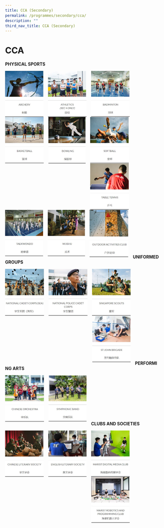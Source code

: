```yaml
---
title: CCA (Secondary)
permalink: /programmes/secondary/cca/
description: ""
third_nav_title: CCA (Secondary)
---
```

# CCA

**PHYSICAL SPORTS**

<p><a href="https://staging.d2r0kwuamjw0vo.amplifyapp.com/programmes/secondary/cca/archery/">
<img src="/images/CCA/Secondary/Archery.jpg" style="width:24.9%;margin-right:15px;" align = "left">
</a></p>

<p><a href="https://staging.d2r0kwuamjw0vo.amplifyapp.com/programmes/secondary/cca/athletics-secondary-4-only/">
<img src="/images/CCA/Secondary/Athletics.jpg" style="width:25%;margin-right:15px;" align = "left">
</a></p>


<p><a href="https://staging.d2r0kwuamjw0vo.amplifyapp.com/programmes/secondary/cca/badminton/">
<img src="/images/CCA/Secondary/Badminton.jpg" style="width:25%;margin-right:15px;" align = "left">
</a></p>

<br><br><br><br><br><br><br><br>

<p><a href="https://staging.d2r0kwuamjw0vo.amplifyapp.com/programmes/secondary/cca/basketball/">
<img src="/images/CCA/Secondary/Basketball.jpg" style="width:25%;margin-right:15px;" align = "left">
</a></p>

<p><a href="https://staging.d2r0kwuamjw0vo.amplifyapp.com/programmes/secondary/cca/bowling/">
<img src="/images/CCA/Secondary/Bowling.jpg" style="width:24.3%;margin-right:15px;" align = "left">
</a></p>


<p><a href="https://staging.d2r0kwuamjw0vo.amplifyapp.com/programmes/secondary/cca/softball/">
<img src="/images/CCA/Secondary/Softball.jpg" style="width:25%;margin-right:15px;" align = "left">
</a></p>

<br><br><br><br><br><br><br><br>

<p><a href="https://staging.d2r0kwuamjw0vo.amplifyapp.com/programmes/secondary/cca/table-tennis/">
<img src="/images/CCA/Secondary/Table%20Tennis.jpg" style="width:25%;margin-right:15px;" align = "left">
</a></p>

<p><a href="https://staging.d2r0kwuamjw0vo.amplifyapp.com/programmes/secondary/cca/taekwando/">
<img src="/images/CCA/Secondary/Taekwando.jpg" style="width:24.7%;margin-right:15px;" align = "left">
</a></p>


<p><a href="https://staging.d2r0kwuamjw0vo.amplifyapp.com/programmes/secondary/cca/wushu/">
<img src="/images/CCA/Secondary/Wushu.jpg" style="width:24.2%;margin-right:15px;" align = "left">
</a></p>

<br><br><br><br><br><br><br><br>

<p><a href="https://staging.d2r0kwuamjw0vo.amplifyapp.com/programmes/secondary/cca/outdoor-activities-club/">
<img src="/images/CCA/Secondary/ODAC.jpg" style="width:25%;margin-right:15px;" align = "left">
</a></p>

<br><br><br><br><br><br><br><br>

**UNIFORMED GROUPS**

<p><a href="https://staging.d2r0kwuamjw0vo.amplifyapp.com/programmes/secondary/cca/national-cadet-corps-sea/">
<img src="/images/CCA/Secondary/NCC.jpg" style="width:25.2%;margin-right:15px;" align = "left">
</a></p>

<p><a href="https://staging.d2r0kwuamjw0vo.amplifyapp.com/programmes/secondary/cca/national-police-cadet-corps/">
<img src="/images/CCA/Secondary/NPCC.jpg" style="width:25.1%;margin-right:15px;" align = "left">
</a></p>


<p><a href="https://staging.d2r0kwuamjw0vo.amplifyapp.com/programmes/secondary/cca/singapore-scouts/">
<img src="/images/CCA/Secondary/Scouts.jpg" style="width:25%;margin-right:15px;" align = "left">
</a></p>

<br><br><br><br><br><br><br><br>

<p><a href="https://staging.d2r0kwuamjw0vo.amplifyapp.com/programmes/secondary/cca/st-john-brigade/">
<img src="/images/CCA/Secondary/St%20John%20Brigade.jpg" style="width:25%;margin-right:15px;" align = "left">
</a></p>


<br><br><br><br><br><br><br><br>


**PERFORMING ARTS**

<p><a href="https://staging.d2r0kwuamjw0vo.amplifyapp.com/programmes/secondary/cca/chinese-orchestra/">
<img src="/images/CCA/Secondary/Chinese%20Orchestra.jpg" style="width:25.1%;margin-right:15px;" align = "left">
</a></p>

<p><a href="https://staging.d2r0kwuamjw0vo.amplifyapp.com/programmes/secondary/cca/symphonic-band/">
<img src="/images/CCA/Secondary/Symphonic%20Band.jpg" style="width:24.7%;margin-right:15px;" align = "left">
</a></p>

<br><br><br><br><br><br><br><br>

**CLUBS AND SOCIETIES**

<p><a href="https://staging.d2r0kwuamjw0vo.amplifyapp.com/programmes/secondary/cca/chinese-literary-society/">
<img src="/images/CCA/Secondary/Chinese%20Literary%20Society.jpg" style="width:25%;margin-right:15px;" align = "left">
</a></p>

<p><a href="https://staging.d2r0kwuamjw0vo.amplifyapp.com/programmes/secondary/cca/english-literary-society/">
<img src="/images/CCA/Secondary/English%20Literary%20Society.jpg" style="width:24.9%;margin-right:15px;" align = "left">
</a></p>

<p><a href="https://staging.d2r0kwuamjw0vo.amplifyapp.com/programmes/secondary/cca/marist-digital-media-club/">
<img src="/images/CCA/Secondary/Marist%20Digital%20Media%20Club.jpg" style="width:25%;margin-right:15px;" align = "left">
</a></p>

<br><br><br><br><br><br><br><br>

<p><a href="https://staging.d2r0kwuamjw0vo.amplifyapp.com/programmes/secondary/cca/marist-robotics-and-programming-club/">
<img src="/images/CCA/Secondary/Marist%20Robotics%20and%20Programming%20Club.jpg" style="width:25%;margin-right:15px;" align = "left">
</a></p>